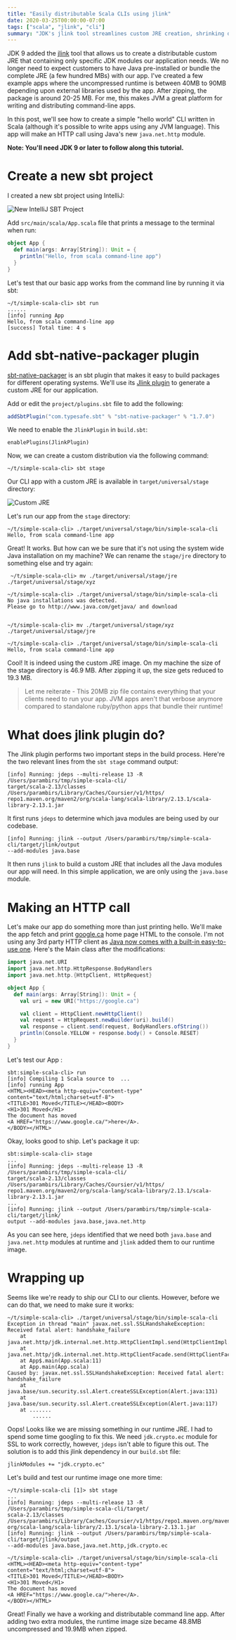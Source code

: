 ```yaml
---
title: "Easily distributable Scala CLIs using jlink"
date: 2020-03-25T00:00:00-07:00
tags: ["scala", "jlink", "cli"]
summary: "JDK's jlink tool streamlines custom JRE creation, shrinking distribution sizes, ideal for lightweight command-line apps like a Scala CLI."
---
```


JDK 9 added the [jlink](https://docs.oracle.com/javase/9/tools/jlink.htm) tool that allows us to create 
a distributable custom JRE that containing only specific JDK modules our application needs. We no 
longer need to expect customers to have Java pre-installed or bundle the complete JRE (a few hundred MBs)
with our app. I've created a few example apps where the uncompressed runtime is between 40MB to 90MB 
depending upon external libraries used by the app. After zipping, the package is around 20-25 MB. For 
me, this makes JVM a great platform for writing and distributing command-line apps.

In this post, we'll see how to create a simple "hello world" CLI written in Scala (although it's 
possible to write apps using any JVM language). This app will make an HTTP call using Java's 
new `java.net.http` module. 

**Note: You'll need JDK 9 or later to follow along this tutorial.**

# Create a new sbt project

I created a new sbt project using IntelliJ:

![New IntelliJ SBT Project](https://dev-to-uploads.s3.amazonaws.com/i/cdve2jtgvs6rejacf3cy.png)

Add `src/main/scala/App.scala` file that prints a message to the terminal when run:

```scala
object App {
  def main(args: Array[String]): Unit = {
    println("Hello, from scala command-line app")
  }
}
```

Let's test that our basic app works from the command line by running it via sbt:

```
~/t/simple-scala-cli> sbt run
......
[info] running App 
Hello, from scala command-line app
[success] Total time: 4 s
```

# Add sbt-native-packager plugin

[sbt-native-packager](https://www.scala-sbt.org/sbt-native-packager/index.html) is an sbt plugin 
that makes it easy to build packages for different operating systems. We'll use its 
[Jlink plugin](https://www.scala-sbt.org/sbt-native-packager/archetypes/jlink_plugin.html) to 
generate a custom JRE for our application.

Add or edit the `project/plugins.sbt` file to add the following:

```scala
addSbtPlugin("com.typesafe.sbt" % "sbt-native-packager" % "1.7.0")
```

We need to enable the `JlinkPlugin` in `build.sbt`:

```
enablePlugins(JlinkPlugin)
```

Now, we can create a custom distribution via the following command:

```
~/t/simple-scala-cli> sbt stage
```

Our CLI app with a custom JRE is available in `target/universal/stage` directory:

![Custom JRE](https://dev-to-uploads.s3.amazonaws.com/i/rg4a4cecwrdqkwgepbzb.png)

Let's run our app from the `stage` directory:

```
~/t/simple-scala-cli> ./target/universal/stage/bin/simple-scala-cli 
Hello, from scala command-line app
```

Great! It works. But how can we be sure that it's not using the system wide Java installation on my 
machine? We can rename the `stage/jre` directory to something else and try again:

```
 ~/t/simple-scala-cli> mv ./target/universal/stage/jre ./target/universal/stage/xyz

~/t/simple-scala-cli> ./target/universal/stage/bin/simple-scala-cli
No java installations was detected.
Please go to http://www.java.com/getjava/ and download


~/t/simple-scala-cli> mv ./target/universal/stage/xyz ./target/universal/stage/jre

~/t/simple-scala-cli> ./target/universal/stage/bin/simple-scala-cli
Hello, from scala command-line app
```

Cool! It is indeed using the custom JRE image. On my machine the size of the stage directory is 46.9 
MB. After zipping it up, the size gets reduced to 19.3 MB.

> Let me reiterate - This 20MB zip file contains everything that your clients need to run your app. 
> JVM apps aren't that verbose anymore compared to standalone ruby/python apps that bundle their runtime!

# What does jlink plugin do?

The Jlink plugin performs two important steps in the build process. Here're the two relevant lines 
from the `sbt stage` command output:

```
[info] Running: jdeps --multi-release 13 -R /Users/parambirs/tmp/simple-scala-cli/
target/scala-2.13/classes /Users/parambirs/Library/Caches/Coursier/v1/https/
repo1.maven.org/maven2/org/scala-lang/scala-library/2.13.1/scala-library-2.13.1.jar
```

It first runs `jdeps` to determine which java modules are being used by our codebase.

```
[info] Running: jlink --output /Users/parambirs/tmp/simple-scala-cli/target/jlink/output 
--add-modules java.base
```

It then runs `jlink` to build a custom JRE that includes all the Java modules our app will need. In 
this simple application, we are only using the `java.base` module.

# Making an HTTP call

Let's make our app do something more than just printing hello. We'll make the app fetch and print 
[google.ca](google.ca) home page HTML to the console. I'm not using any 3rd party HTTP client 
as [Java now comes with a built-in easy-to-use one](https://www.baeldung.com/java-9-http-client). 
Here's the Main class after the modifications:

```scala
import java.net.URI
import java.net.http.HttpResponse.BodyHandlers
import java.net.http.{HttpClient, HttpRequest}

object App {
  def main(args: Array[String]): Unit = {
    val uri = new URI("https://google.ca")

    val client = HttpClient.newHttpClient()
    val request = HttpRequest.newBuilder(uri).build()
    val response = client.send(request, BodyHandlers.ofString())
    println(Console.YELLOW + response.body() + Console.RESET)
  }
}

```

Let's test our App :

```
sbt:simple-scala-cli> run
[info] Compiling 1 Scala source to  ...
[info] running App 
<HTML><HEAD><meta http-equiv="content-type" content="text/html;charset=utf-8">
<TITLE>301 Moved</TITLE></HEAD><BODY>
<H1>301 Moved</H1>
The document has moved
<A HREF="https://www.google.ca/">here</A>.
</BODY></HTML>
```
Okay, looks good to ship. Let's package it up:

```
sbt:simple-scala-cli> stage
...
[info] Running: jdeps --multi-release 13 -R /Users/parambirs/tmp/simple-scala-cli/
target/scala-2.13/classes /Users/parambirs/Library/Caches/Coursier/v1/https/
repo1.maven.org/maven2/org/scala-lang/scala-library/2.13.1/scala-library-2.13.1.jar
...
[info] Running: jlink --output /Users/parambirs/tmp/simple-scala-cli/target/jlink/
output --add-modules java.base,java.net.http
```

As you can see here, `jdeps` identified that we need both `java.base` and `java.net.http` modules at runtime and `jlink` added them to our runtime image.

# Wrapping up

Seems like we're ready to ship our CLI to our clients. However, before we can do that, we need to make sure it works:

```
~/t/simple-scala-cli> ./target/universal/stage/bin/simple-scala-cli
Exception in thread "main" javax.net.ssl.SSLHandshakeException: Received fatal alert: handshake_failure
	at java.net.http/jdk.internal.net.http.HttpClientImpl.send(HttpClientImpl.java:568)
	at java.net.http/jdk.internal.net.http.HttpClientFacade.send(HttpClientFacade.java:119)
	at App$.main(App.scala:11)
	at App.main(App.scala)
Caused by: javax.net.ssl.SSLHandshakeException: Received fatal alert: handshake_failure
	at java.base/sun.security.ssl.Alert.createSSLException(Alert.java:131)
	at java.base/sun.security.ssl.Alert.createSSLException(Alert.java:117)
	at .......
        ......
```

Oops! Looks like we are missing something in our runtime JRE. I had to spend some time googling to 
fix this. We need `jdk.crypto.ec` module for SSL to work correctly, however, `jdeps` isn't able 
to figure this out. The solution is to add this jlink dependency in our `build.sbt` file:

```
jlinkModules += "jdk.crypto.ec"
```

Let's build and test our runtime image one more time:

```
~/t/simple-scala-cli [1]> sbt stage
...
[info] Running: jdeps --multi-release 13 -R /Users/parambirs/tmp/simple-scala-cli/target/
scala-2.13/classes /Users/parambirs/Library/Caches/Coursier/v1/https/repo1.maven.org/maven2/
org/scala-lang/scala-library/2.13.1/scala-library-2.13.1.jar
[info] Running: jlink --output /Users/parambirs/tmp/simple-scala-cli/target/jlink/output 
--add-modules java.base,java.net.http,jdk.crypto.ec
```

```
~/t/simple-scala-cli> ./target/universal/stage/bin/simple-scala-cli
<HTML><HEAD><meta http-equiv="content-type" content="text/html;charset=utf-8">
<TITLE>301 Moved</TITLE></HEAD><BODY>
<H1>301 Moved</H1>
The document has moved
<A HREF="https://www.google.ca/">here</A>.
</BODY></HTML>
```

Great! Finally we have a working and distributable command line app. After adding two extra modules, 
the runtime image size became 48.8MB uncompressed and 19.9MB when zipped.
